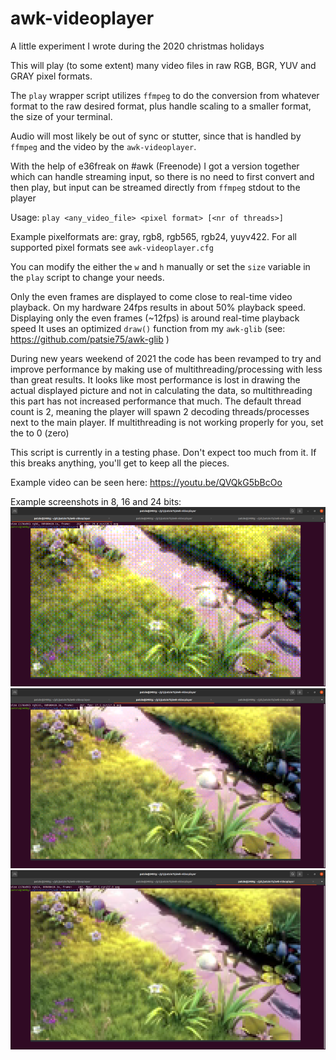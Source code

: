 # awk-videoplayer

A little experiment I wrote during the 2020 christmas holidays

This will play (to some extent) many video files in raw RGB, BGR, YUV and GRAY pixel formats.

The `play` wrapper script utilizes `ffmpeg` to do the conversion from whatever format to the raw desired format, plus handle scaling to a smaller format, the size of your terminal.

Audio will most likely be out of sync or stutter, since that is handled by `ffmpeg` and the video by the `awk-videoplayer`.

With the help of e36freak on #awk (Freenode) I got a version together which can handle streaming input, so there is no need to first convert and then play, but input can be streamed directly from `ffmpeg` stdout to the player

Usage: `play <any_video_file> <pixel format> [<nr of threads>]`

Example pixelformats are: gray, rgb8, rgb565, rgb24, yuyv422. For all supported pixel formats see `awk-videoplayer.cfg`

You can modify the either the `w` and `h` manually or set the `size` variable in the `play` script to change your needs.

Only the even frames are displayed to come close to real-time video playback.
On my hardware 24fps results in about 50% playback speed. Displaying only the even frames (~12fps) is around real-time playback speed
It uses an optimized `draw()` function from my `awk-glib` (see: https://github.com/patsie75/awk-glib )

During new years weekend of 2021 the code has been revamped to try and improve performance by making use of multithreading/processing with less than great results.
It looks like most performance is lost in drawing the actual displayed picture and not in calculating the data, so multithreading this part has not increased performance that much.
The default thread count is 2, meaning the player will spawn 2 decoding threads/processes next to the main player.
If multithreading is not working properly for you, set the <nr of threads> to 0 (zero)

This script is currently in a testing phase. Don't expect too much from it. If this breaks anything, you'll get to keep all the pieces.

Example video can be seen here: https://youtu.be/QVQkG5bBcOo

Example screenshots in 8, 16 and 24 bits:<br>
![8 bits](/screenshots/rgb8.png)<br>
![16 bits](/screenshots/rgb565.png)<br>
![24 bits](/screenshots/rgb24.png)<br>
